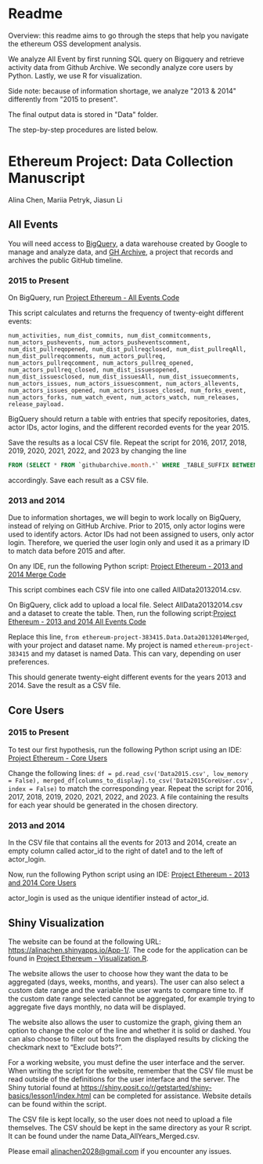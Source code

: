 # Readme
Overview: this readme aims to go through the steps that help you navigate the ethereum OSS development analysis. 

We analyze All Event by first running SQL query on Bigquery and retrieve activity data from Github Archive. We secondly analyze core users by Python. Lastly, we use R for visualization.

Side note: because of information shortage, we analyze "2013 & 2014" differently from "2015 to present".

The final output data is stored in "Data" folder.

The step-by-step procedures are listed below. 


# Ethereum Project: Data Collection Manuscript
Alina Chen, Mariia Petryk, Jiasun Li

## All Events

You will need access to [BigQuery](https://cloud.google.com/bigquery), a data warehouse created by Google to manage and analyze data, and [GH Archive](https://www.gharchive.org/), a project that records and archives the public GitHub timeline.

### 2015 to Present

On BigQuery, run [Project Ethereum - All Events Code](<Code/BigQuery/Project Ethereum - All Events Code.txt>)

This script calculates and returns the frequency of twenty-eight different events: 

```
num_activities, num_dist_commits, num_dist_commitcomments, num_actors_pushevents, num_actors_pusheventscomment, num_dist_pullreqopened, num_dist_pullreqclosed, num_dist_pullreqAll, num_dist_pullreqcomments, num_actors_pullreq, num_actors_pullreqcomment, num_actors_pullreq_opened, num_actors_pullreq_closed, num_dist_issuesopened, num_dist_issuesclosed, num_dist_issuesAll, num_dist_issuecomments, num_actors_issues, num_actors_issuescomment, num_actors_allevents, num_actors_issues_opened, num_actors_issues_closed, num_forks_event, num_actors_forks, num_watch_event, num_actors_watch, num_releases, release_payload.
```

BigQuery should return a table with entries that specify repositories, dates, actor IDs, actor logins, and the different recorded events for the year 2015.

Save the results as a local CSV file. Repeat the script for 2016, 2017, 2018, 2019, 2020, 2021, 2022, and 2023 by changing the line
```sql
FROM (SELECT * FROM `githubarchive.month.*` WHERE _TABLE_SUFFIX BETWEEN '201501' AND '201512') t1 WHERE t1.repo.name LIKE 'ethereum/%'
```
accordingly. Save each result as a CSV file.

### 2013 and 2014

Due to information shortages, we will begin to work locally on BigQuery, instead of relying on GitHub Archive. Prior to 2015, only actor logins were used to identify actors. Actor IDs had not been assigned to users, only actor login. Therefore, we queried the user login only and used it as a primary ID to match data before 2015 and after.

On any IDE, run the following Python script:
[Project Ethereum - 2013 and 2014 Merge Code](<Code/Project Ethereum - 2013 and 2014 Merge Code.py>)

This script combines each CSV file into one called AllData20132014.csv.

On BigQuery, click add to upload a local file. Select AllData20132014.csv and a dataset to create the table. Then, run the following script:[Project Ethereum - 2013 and 2014 All Events Code](<Code/BigQuery/Project Ethereum - 2013 and 2014 All Events Code.txt>) 

Replace this line, `from ethereum-project-383415.Data.Data20132014Merged`, with your project and dataset name. My project is named `ethereum-project-383415` and my dataset is named Data. This can vary, depending on user preferences.

This should generate twenty-eight different events for the years 2013 and 2014. Save the result as a CSV file.

## Core Users

### 2015 to Present

To test our first hypothesis, run the following Python script using an IDE: [Project Ethereum - Core Users](<Code/Project Ethereum - Core Users.py>)

Change the following lines: `df = pd.read_csv('Data2015.csv', low_memory = False), merged_df[columns_to_display].to_csv('Data2015CoreUser.csv', index = False)` to match the corresponding year. Repeat the script for 2016, 2017, 2018, 2019, 2020, 2021, 2022, and 2023. A file containing the results for each year should be generated in the chosen directory.

### 2013 and 2014

In the CSV file that contains all the events for 2013 and 2014, create an empty column called actor_id to the right of date1 and to the left of actor_login.

Now, run the following Python script using an IDE: [Project Ethereum - 2013 and 2014 Core Users](<Code/Project Ethereum - 2013 and 2014 Core Users.py>)

actor_login is used as the unique identifier instead of actor_id.

## Shiny Visualization

The website can be found at the following URL: https://alinachen.shinyapps.io/App-1/. The code for the application can be found in [Project Ethereum - Visualization.R](<Code/Project Ethereum - Visualization.R>). 

The website allows the user to choose how they want the data to be aggregated (days, weeks, months, and years). The user can also select a custom date range and the variable the user wants to compare time to. If the custom date range selected cannot be aggregated, for example trying to aggregate five days monthly, no data will be displayed.

The website also allows the user to customize the graph, giving them an option to change the color of the line and whether it is solid or dashed. You can also choose to filter out bots from the displayed results by clicking the checkmark next to “Exclude bots?”.

For a working website, you must define the user interface and the server.  When writing the script for the website, remember that the CSV file must be read outside of the definitions for the user interface and the server. The Shiny tutorial found at https://shiny.posit.co/r/getstarted/shiny-basics/lesson1/index.html can be completed for assistance. Website details can be found within the script.

The CSV file is kept locally, so the user does not need to upload a file themselves. The CSV should be kept in the same directory as your R script. It can be found under the name Data_AllYears_Merged.csv.

Please email alinachen2028@gmail.com if you encounter any issues.
